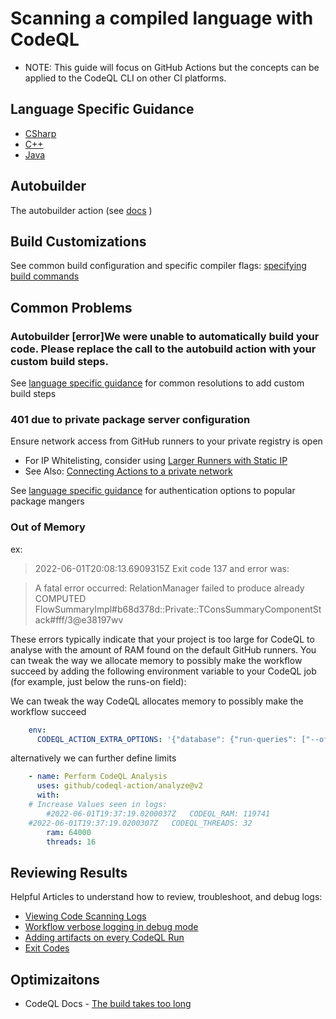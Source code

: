 # Scanning a compiled language with CodeQL
* NOTE: This guide will focus on GitHub Actions but the concepts can be applied to the CodeQL CLI on other CI platforms.

## Language Specific Guidance
* [CSharp](compiled-languages-csharp.md)
* [C++](compiled-languages-cpp.md)
* [Java](compiled-languages-java.md)

## Autobuilder
The autobuilder action (see [docs](https://docs.github.com/en/code-security/code-scanning/automatically-scanning-your-code-for-vulnerabilities-and-errors/configuring-the-codeql-workflow-for-compiled-languages#about-autobuild-for-codeql) )
 
## Build Customizations
See common build configuration and specific compiler flags: [specifying build commands](https://codeql.github.com/docs/codeql-cli/creating-codeql-databases/#specifying-build-commands)

## Common Problems

### Autobuilder [error]We were unable to automatically build your code. Please replace the call to the autobuild action with your custom build steps.

See [language specific guidance](#language-specific-guidance) for common resolutions to add custom build steps


### 401 due to private package server configuration

Ensure network access from GitHub runners to your private registry is open
   - For IP Whitelisting, consider using [Larger Runners with Static IP](https://docs.github.com/en/actions/using-github-hosted-runners/using-larger-runners#networking-for-larger-runners)
   - See Also: [Connecting Actions to a private network](https://docs.github.com/en/actions/using-github-hosted-runners/connecting-to-a-private-network)

See [language specific guidance](#language-specific-guidance) for authentication options to popular package mangers 

### Out of Memory
ex: 

> 2022-06-01T20:08:13.6909315Z       Exit code 137 and error was:

>A fatal error occurred: RelationManager failed to produce already COMPUTED FlowSummaryImpl#b68d378d::Private::TConsSummaryComponentStack#fff/3@e38197wv


These errors typically indicate that your project is too large for CodeQL to analyse with the amount of RAM found on the default GitHub runners. You can tweak the way we allocate memory to possibly make the workflow succeed by adding the following environment variable to your CodeQL job (for example, just below the runs-on field):


We can tweak the way CodeQL allocates memory to possibly make the workflow succeed
```yml
    env:
      CODEQL_ACTION_EXTRA_OPTIONS: '{"database": {"run-queries": ["--off-heap-ram=0"]}}'
```
alternatively we can further define limits 
```yml
    - name: Perform CodeQL Analysis
      uses: github/codeql-action/analyze@v2
      with: 
	# Increase Values seen in logs:
        #2022-06-01T19:37:19.0200037Z   CODEQL_RAM: 119741
	#2022-06-01T19:37:19.0200307Z   CODEQL_THREADS: 32
        ram: 64000
        threads: 16
```

## Reviewing Results

Helpful Articles to understand how to review, troubleshoot, and debug logs:

- [Viewing Code Scanning Logs](https://docs.github.com/en/code-security/code-scanning/automatically-scanning-your-code-for-vulnerabilities-and-errors/viewing-code-scanning-logs)
- [Workflow verbose logging in debug mode](https://docs.github.com/en/code-security/code-scanning/automatically-scanning-your-code-for-vulnerabilities-and-errors/troubleshooting-the-codeql-workflow#creating-codeql-debugging-artifacts)
- [Adding artifacts on every CodeQL Run](https://docs.github.com/en/code-security/code-scanning/automatically-scanning-your-code-for-vulnerabilities-and-errors/troubleshooting-the-codeql-workflow#creating-codeql-debugging-artifacts-using-a-workflow-flag)
- [Exit Codes](https://codeql.github.com/docs/codeql-cli/exit-codes/)

## Optimizaitons
- CodeQL Docs -  [The build takes too long](https://docs.github.com/en/enterprise-cloud@latest/code-security/code-scanning/automatically-scanning-your-code-for-vulnerabilities-and-errors/troubleshooting-the-codeql-workflow)
